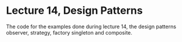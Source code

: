 # Lecture 14, Design Patterns 
The code for the examples done during lecture 14, the design patterns observer, strategy, factory singleton and composite.

